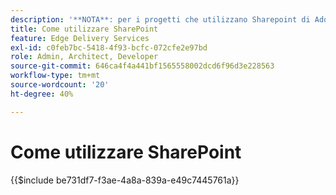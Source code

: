 ```yaml
---
description: '**NOTA**: per i progetti che utilizzano Sharepoint di Adobe (&lt;https://adobe.sharepoint.com&gt;) continua qui.'
title: Come utilizzare SharePoint
feature: Edge Delivery Services
exl-id: c0feb7bc-5418-4f93-bcfc-072cfe2e97bd
role: Admin, Architect, Developer
source-git-commit: 646ca4f4a441bf1565558002dcd6f96d3e228563
workflow-type: tm+mt
source-wordcount: '20'
ht-degree: 40%

---
```


# Come utilizzare SharePoint

{{$include be731df7-f3ae-4a8a-839a-e49c7445761a}}


